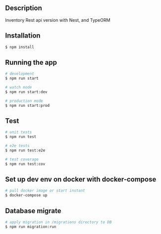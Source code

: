 ## Description

Inventory Rest api version with Nest, and TypeORM

## Installation

```bash
$ npm install
```

## Running the app

```bash
# development
$ npm run start

# watch mode
$ npm run start:dev

# production mode
$ npm run start:prod
```

## Test

```bash
# unit tests
$ npm run test

# e2e tests
$ npm run test:e2e

# test coverage
$ npm run test:cov
```


## Set up dev env on docker with docker-compose

```bash
# pull docker image or start instant
$ docker-compose up
```

## Database migrate

```bash
# apply migration in /migrations directory to DB
$ npm run migration:run
```
